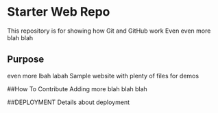 # Starter Web Repo

This repository is for showing how Git and GitHub work
Even even more blah blah
## Purpose
even more lbah labah
Sample website with plenty of files for demos

##How To Contribute
Adding more blah blah blah

##DEPLOYMENT
Details about deployment
